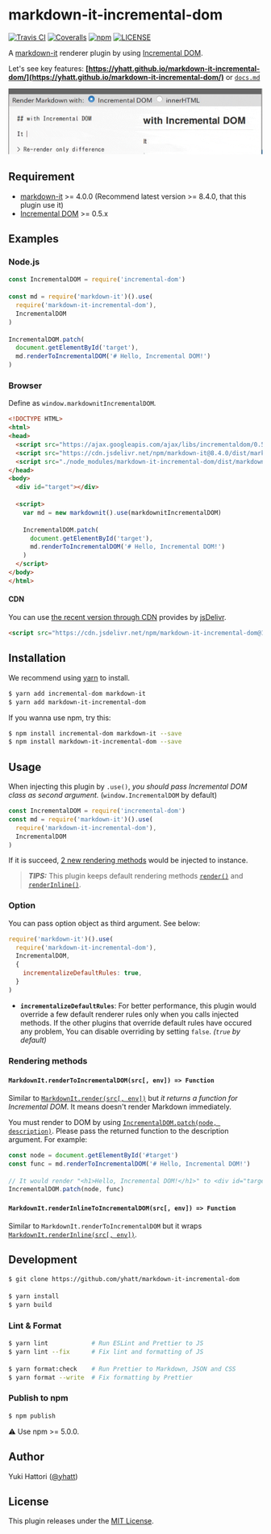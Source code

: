 # markdown-it-incremental-dom

[![Travis CI](https://img.shields.io/travis/yhatt/markdown-it-incremental-dom.svg?style=flat-square)](https://travis-ci.org/yhatt/markdown-it-incremental-dom)
[![Coveralls](https://img.shields.io/coveralls/yhatt/markdown-it-incremental-dom/master.svg?style=flat-square)](https://coveralls.io/github/yhatt/markdown-it-incremental-dom?branch=master)
[![npm](https://img.shields.io/npm/v/markdown-it-incremental-dom.svg?style=flat-square)](https://www.npmjs.com/package/markdown-it-incremental-dom)
[![LICENSE](https://img.shields.io/github/license/yhatt/markdown-it-incremental-dom.svg?style=flat-square)](./LICENSE)

A [markdown-it](https://github.com/markdown-it/markdown-it) renderer plugin by using [Incremental DOM](https://github.com/google/incremental-dom).

Let's see key features: **[https://yhatt.github.io/markdown-it-incremental-dom/](https://yhatt.github.io/markdown-it-incremental-dom/)** or [`docs.md`](docs/docs.md)

[![](./docs/images/repainting-incremental-dom.gif)](https://yhatt.github.io/markdown-it-incremental-dom/)

## Requirement

* [markdown-it](https://github.com/markdown-it/markdown-it) >= 4.0.0 (Recommend latest version >= 8.4.0, that this plugin use it)
* [Incremental DOM](https://github.com/google/incremental-dom) >= 0.5.x

## Examples

### Node.js

```javascript
const IncrementalDOM = require('incremental-dom')

const md = require('markdown-it')().use(
  require('markdown-it-incremental-dom'),
  IncrementalDOM
)

IncrementalDOM.patch(
  document.getElementById('target'),
  md.renderToIncrementalDOM('# Hello, Incremental DOM!')
)
```

### Browser

Define as `window.markdownitIncrementalDOM`.

```html
<!DOCTYPE HTML>
<html>
<head>
  <script src="https://ajax.googleapis.com/ajax/libs/incrementaldom/0.5.1/incremental-dom-min.js"></script>
  <script src="https://cdn.jsdelivr.net/npm/markdown-it@8.4.0/dist/markdown-it.min.js"></script>
  <script src="./node_modules/markdown-it-incremental-dom/dist/markdown-it-incremental-dom.min.js"></script>
</head>
<body>
  <div id="target"></div>

  <script>
    var md = new markdownit().use(markdownitIncrementalDOM)

    IncrementalDOM.patch(
      document.getElementById('target'),
      md.renderToIncrementalDOM('# Hello, Incremental DOM!')
    )
  </script>
</body>
</html>
```

#### CDN

You can use [the recent version through CDN](https://cdn.jsdelivr.net/npm/markdown-it-incremental-dom@1) provides by [jsDelivr](https://www.jsdelivr.com/).

```html
<script src="https://cdn.jsdelivr.net/npm/markdown-it-incremental-dom@1"></script>
```

## Installation

We recommend using [yarn](https://yarnpkg.com/) to install.

```bash
$ yarn add incremental-dom markdown-it
$ yarn add markdown-it-incremental-dom
```

If you wanna use npm, try this:

```bash
$ npm install incremental-dom markdown-it --save
$ npm install markdown-it-incremental-dom --save
```

## Usage

When injecting this plugin by `.use()`, _you should pass Incremental DOM class as second argument._ (`window.IncrementalDOM` by default)

```javascript
const IncrementalDOM = require('incremental-dom')
const md = require('markdown-it')().use(
  require('markdown-it-incremental-dom'),
  IncrementalDOM
)
```

If it is succeed, [2 new rendering methods](#rendering-methods) would be injected to instance.

> **_TIPS:_** This plugin keeps default rendering methods [`render()`](https://markdown-it.github.io/markdown-it/#MarkdownIt.render) and [`renderInline()`](https://markdown-it.github.io/markdown-it/#MarkdownIt.renderInline).

### Option

You can pass option object as third argument. See below:

```javascript
require('markdown-it')().use(
  require('markdown-it-incremental-dom'),
  IncrementalDOM,
  {
    incrementalizeDefaultRules: true,
  }
)
```

* **`incrementalizeDefaultRules`**: For better performance, this plugin would override a few default renderer rules only when you calls injected methods. If the other plugins that override default rules have occured any problem, You can disable overriding by setting `false`. _(`true` by default)_

### Rendering methods

#### `MarkdownIt.renderToIncrementalDOM(src[, env]) => Function`

Similar to [`MarkdownIt.render(src[, env])`](https://markdown-it.github.io/markdown-it/#MarkdownIt.render) but _it returns a function for Incremental DOM_. It means doesn't render Markdown immediately.

You must render to DOM by using [`IncrementalDOM.patch(node, description)`](http://google.github.io/incremental-dom/#api/patch). Please pass the returned function to the description argument. For example:

```javascript
const node = document.getElementById('#target')
const func = md.renderToIncrementalDOM('# Hello, Incremental DOM!')

// It would render "<h1>Hello, Incremental DOM!</h1>" to <div id="target">
IncrementalDOM.patch(node, func)
```

#### `MarkdownIt.renderInlineToIncrementalDOM(src[, env]) => Function`

Similar to `MarkdownIt.renderToIncrementalDOM` but it wraps [`MarkdownIt.renderInline(src[, env])`](https://markdown-it.github.io/markdown-it/#MarkdownIt.renderInline).

## Development

```bash
$ git clone https://github.com/yhatt/markdown-it-incremental-dom

$ yarn install
$ yarn build
```

### Lint & Format

```bash
$ yarn lint            # Run ESLint and Prettier to JS
$ yarn lint --fix      # Fix lint and formatting of JS

$ yarn format:check    # Run Prettier to Markdown, JSON and CSS
$ yarn format --write  # Fix formatting by Prettier
```

### Publish to npm

```bash
$ npm publish
```

:warning: Use npm >= 5.0.0.

## Author

Yuki Hattori ([@yhatt](https://github.com/yhatt/))

## License

This plugin releases under the [MIT License](https://github.com/yhatt/markdown-it-incremental-dom/blob/master/LICENSE).
